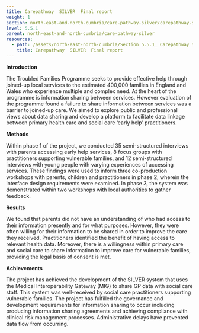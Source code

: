 ```yaml
---
title: Carepathway  SILVER  Final report
weight: 1
section: north-east-and-north-cumbria/care-pathway-silver/carepathway-silver-final-report
level: 5.5.1
parent: north-east-and-north-cumbria/care-pathway-silver
resources:
  - path: /assets/north-east-north-cumbria/Section 5.5.1_ Carepathway SILVER Final report.pdf
    title: Carepathway  SILVER  Final report
---
```


**Introduction**

The Troubled Families Programme seeks to provide effective help through joined-up local services to the estimated 400,000 families in England and Wales who experience multiple and complex need. At the heart of the programme is information sharing between services. However evaluation of the programme found a failure to share information between services was a barrier to joined-up care. We aimed to explore public and professional views about data sharing and develop a platform to facilitate data linkage between primary health care and social care ‘early help’ practitioners. 

**Methods**

Within phase 1 of the project, we conducted 35 semi-structured interviews with parents accessing early help services, 8 focus groups with practitioners supporting vulnerable families, and 12 semi-structured interviews with young people with varying experiences of accessing services.  These findings were used to inform three co-production workshops with parents, children and practitioners in phase 2, wherein the interface design requirements were examined. In phase 3, the system was demonstrated within two workshops with local authorities to gather feedback. 

**Results**

We found that parents did not have an understanding of who had access to their information presently and for what purposes. However, they were often willing for their information to be shared in order to improve the care they received. Practitioners identified the benefit of having access to relevant health data. Moreover, there is a willingness within primary care and social care to share information to improve care for vulnerable families, providing the legal basis of consent is met. 

**Achievements**

The project has achieved the development of the SILVER system that uses the Medical Interoperability Gateway (MIG) to share GP data with social care staff. This system was well-received by social care practitioners supporting vulnerable families. The project has fulfilled the governance and development requirements for information sharing to occur including producing information sharing agreements and achieving compliance with clinical risk management processes. Administrative delays have prevented data flow from occurring. 
